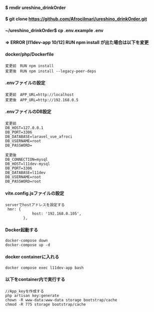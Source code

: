 #### $ rmdir ureshino_drinkOrder

#### $ git clone https://github.com/AfrociImari/ureshino_drinkOrder.git

#### ~/ureshino_drinkOrder$ cp .env.example .env

####  => ERROR [l11dev-app 10/12] RUN npm install     が出た場合は以下を変更

#### docker/php/Dockerfile
```
変更前　RUN npm install
変更後　RUN npm install --legacy-peer-deps
```
#### .envファイルの設定
```
変更前　APP_URL=http://localhost
変更後　APP_URL=http://192.168.0.5
```

#### .envファイルのDB設定
```
変更前　
DB_HOST=127.0.0.1
DB_PORT=3306
DB_DATABASE=laravel_vue_afroci
DB_USERNAME=root
DB_PASSWORD=

変更後
DB_CONNECTION=mysql
DB_HOST=l11dev-mysql
DB_PORT=3306
DB_DATABASE=l11dev
DB_USERNAME=root
DB_PASSWORD=root
```

#### vite.config.jsファイルの設定
```
serverでhostアドレスを設定する
 hmr: {
            host: '192.168.0.105',
        },
```

#### Docker起動する
```
docker-compose down
docker-compose up -d
```

#### docker containerに入れる
```
docker compose exec l11dev-app bash
```
 
#### 以下をcontainer内で実行する
```
//App_keyを作成する
php artisan key:generate 
chown -R www-data:www-data storage bootstrap/cache
chmod -R 775 storage bootstrap/cache
```

